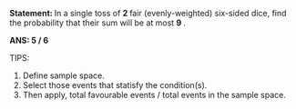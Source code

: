 <B> Statement: </B>In a single toss of <B> 2 </B> fair (evenly-weighted) six-sided dice, find the probability that their sum will be at most <B> 9 </B>.

<B>ANS: 5 / 6 </B>

TIPS: 

1. Define sample space.
2. Select those events that statisfy the condition(s).
3. Then apply, total favourable events / total events in the sample space.
